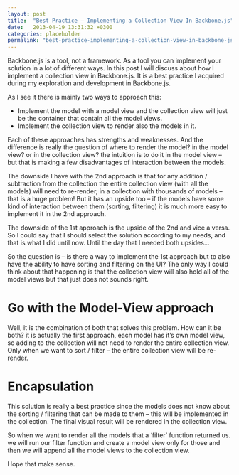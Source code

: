 ```yaml
---
layout: post
title:  "Best Practice – Implementing a Collection View In Backbone.js"
date:   2013-04-19 13:31:32 +0300
categories: placeholder
permalink: "best-practice-implementing-a-collection-view-in-backbone-js/"
---
```

Backbone.js is a tool, not a framework. As a tool you can implement your solution in a lot of different ways. In this post I will discuss about how I implement a collection view in Backbone.js. It is a best practice I acquired during my exploration and development in Backbone.js.

As I see it there is mainly two ways to approach this:

* Implement the model with a model view and the collection view will just be the container that contain all the model views.
* Implement the collection view to render also the models in it.

Each of these approaches has strengths and weaknesses. And the difference is really the question of where to render the model? in the model view? or in the collection view? the intuition is to do it in the model view – but that is making a few disadvantages of interaction between the models.

The downside I have with the 2nd approach is that for any addition / subtraction from the collection the entire collection view (with all the models) will need to re-render, in a collection with thousands of models – that is a huge problem! But it has an upside too – if the models have some kind of interaction between them (sorting, filtering) it is much more easy to implement it in the 2nd approach.

The downside of the 1st approach is the upside of the 2nd and vice a versa. So I could say that I should select the solution according to my needs, and that is what I did until now. Until the day that I needed both upsides…

So the question is – is there a way to implement the 1st approach but to also have the ability to have sorting and filtering on the UI? The only way I could think about that happening is that the collection view will also hold all of the model views but that just does not sounds right.

# Go with the Model-View approach

Well, it is the combination of both that solves this problem. How can it be both? it is actually the first approach, each model has it’s own model view, so adding to the collection will not need to render the entire collection view. Only when we want to sort / filter – the entire collection view will be re-render.

# Encapsulation

This solution is really a best practice since the models does not know about the sorting / filtering that can be made to them – this will be implemented in the collection. The final visual result will be rendered in the collection view.

So when we want to render all the models that a ‘filter’ function returned us. we will run our filter function and create a model view only for those and then we will append all the model views to the collection view.

Hope that make sense.

